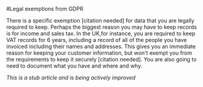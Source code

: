 #Legal exemptions from GDPR

There is a specific exemption [citation needed] for data that you are legally required to keep. Perhaps the biggest reason you may have to keep records is for income and sales tax. In the UK,for instance, you are required to keep VAT records for 6 years, including a record of all of the people you have invoiced including their names and addresses. This gives you an immediate reason for keeping your customer information, but won't exempt you from the requirements to keep it securely [citation needed]. You are also going to need to document what you have and where and why.




*This is a stub article and is being actively improved*
